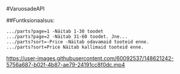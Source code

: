 #VaruosadeAPI

##Funtksionaalsus:
```
.../parts?page=1 -Näitab 1-30 toodet
.../parts?page=2 -Näitab 31-60 toodet. Jne...
.../parts?sort=-Price -Näitab odavamaid tooteid enne.
.../parts?sort=Price Näitab kallimaid tooteid enne.
```







https://user-images.githubusercontent.com/60092537/148621242-5756a687-b02f-4b87-ae79-24191cc8f0dc.mp4

